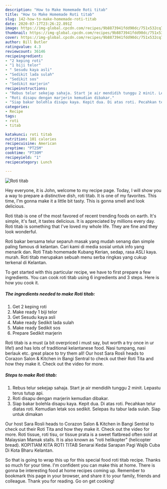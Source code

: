 ```yaml
---
description: "How to Make Homemade Roti titab"
title: "How to Make Homemade Roti titab"
slug: 142-how-to-make-homemade-roti-titab
date: 2020-07-17T23:26:22.891Z
image: https://img-global.cpcdn.com/recipes/9b8873941fdd90dc/751x532cq70/roti-titab-resipi-foto-utama.jpg
thumbnail: https://img-global.cpcdn.com/recipes/9b8873941fdd90dc/751x532cq70/roti-titab-resipi-foto-utama.jpg
cover: https://img-global.cpcdn.com/recipes/9b8873941fdd90dc/751x532cq70/roti-titab-resipi-foto-utama.jpg
author: Bill Butler
ratingvalue: 4.3
reviewcount: 36146
recipeingredient:
- "2 keping roti"
- "1 biji telor"
- " Sesudu kaya asli"
- "Sedikit lada sulah"
- "Sedikit sos"
- "Sedikit marjerin"
recipeinstructions:
- "Rebus telur sekejap sahaja. Start je air mendidih tunggu 2 minit. Lepastu terus tutup api."
- "Roti disapu dengan marjerin kemudian dibakar."
- "Siap bakar bolehla disapu kaya. Kepit dua. Di atas roti. Pecahkan telur diatas roti. Kemudian letak sos sedikit. Selepas itu tabur lada sulah. Siap untuk dimakan"
categories:
- Recipe
tags:
- roti
- titab

katakunci: roti titab 
nutrition: 101 calories
recipecuisine: American
preptime: "PT25M"
cooktime: "PT30M"
recipeyield: "1"
recipecategory: Lunch

---
```



![Roti titab](https://img-global.cpcdn.com/recipes/9b8873941fdd90dc/751x532cq70/roti-titab-resipi-foto-utama.jpg)

Hey everyone, it is John, welcome to my recipe page. Today, I will show you a way to prepare a distinctive dish, roti titab. It is one of my favorites. This time, I'm gonna make it a little bit tasty. This is gonna smell and look delicious.

Roti titab is one of the most favored of recent trending foods on earth. It's simple, it's fast, it tastes delicious. It is appreciated by millions every day. Roti titab is something that I've loved my whole life. They are fine and they look wonderful.

Roti bakar bersama telur separuh masak yang mudah senang dan simple paling famous di kelantan. Cari kami di media sosial untuk info yang menarik dan. Roti Titab homemade Kubang Kerian, sedap, rasa ASLI kaya. murah. Roti titab merupakan sebuah menu serba ringkas yang cukup terkenal di Kelantan.


To get started with this particular recipe, we have to first prepare a few ingredients. You can cook roti titab using 6 ingredients and 3 steps. Here is how you cook it.

<!--inarticleads1-->

##### The ingredients needed to make Roti titab:

1. Get 2 keping roti
1. Make ready 1 biji telor
1. Get  Sesudu kaya asli
1. Make ready Sedikit lada sulah
1. Make ready Sedikit sos
1. Prepare Sedikit marjerin


Roti titab is a must (a bit overpriced i must say, but worth a try once in ur life!) and has lots of traditional kelantanese food. Nasi tumpang, nasi berlauk etc. great place to try them all! Our host Sara Rosli heads to Corazon Salon &amp; Kitchen in Bangi Sentral to check out their Roti Tita and how they make it. Check out the video for more. 

<!--inarticleads2-->

##### Steps to make Roti titab:

1. Rebus telur sekejap sahaja. Start je air mendidih tunggu 2 minit. Lepastu terus tutup api.
1. Roti disapu dengan marjerin kemudian dibakar.
1. Siap bakar bolehla disapu kaya. Kepit dua. Di atas roti. Pecahkan telur diatas roti. Kemudian letak sos sedikit. Selepas itu tabur lada sulah. Siap untuk dimakan


Our host Sara Rosli heads to Corazon Salon &amp; Kitchen in Bangi Sentral to check out their Roti Tita and how they make it. Check out the video for more. Roti tissue, roti tisu, or tissue prata is a sweet flatbread often sold at Malaysian Mamak stalls. It is also known as &#34;roti helikopter&#34; (helicopter bread). KOPITIAM KITA ROTI TITAB Senarai Kedai Sarapan Pagi Wajib Cuba Di Kota Bharu Kelantan. 

So that is going to wrap this up for this special food roti titab recipe. Thanks so much for your time. I'm confident you can make this at home. There is gonna be interesting food at home recipes coming up. Remember to bookmark this page in your browser, and share it to your family, friends and colleague. Thank you for reading. Go on get cooking!
